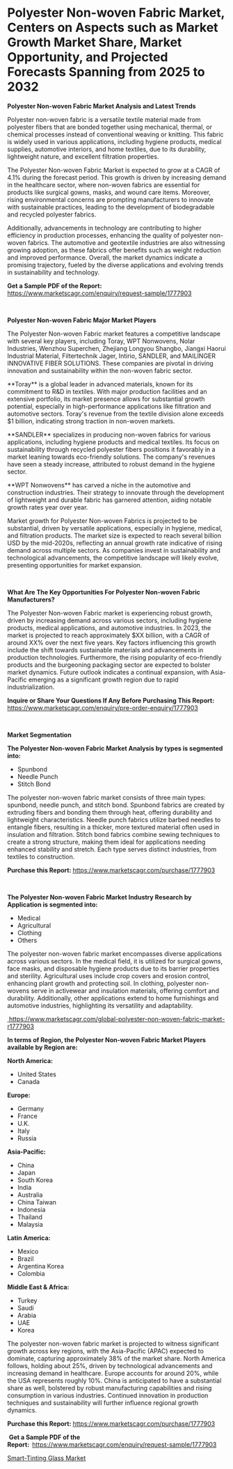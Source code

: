 <p><h1>Polyester Non-woven Fabric Market, Centers on Aspects such as Market Growth Market Share, Market Opportunity, and Projected Forecasts Spanning from 2025 to 2032</h1></p><p><strong>Polyester Non-woven Fabric Market Analysis and Latest Trends</strong></p>
<p><p>Polyester non-woven fabric is a versatile textile material made from polyester fibers that are bonded together using mechanical, thermal, or chemical processes instead of conventional weaving or knitting. This fabric is widely used in various applications, including hygiene products, medical supplies, automotive interiors, and home textiles, due to its durability, lightweight nature, and excellent filtration properties. </p><p>The Polyester Non-woven Fabric Market is expected to grow at a CAGR of 4.1% during the forecast period. This growth is driven by increasing demand in the healthcare sector, where non-woven fabrics are essential for products like surgical gowns, masks, and wound care items. Moreover, rising environmental concerns are prompting manufacturers to innovate with sustainable practices, leading to the development of biodegradable and recycled polyester fabrics. </p><p>Additionally, advancements in technology are contributing to higher efficiency in production processes, enhancing the quality of polyester non-woven fabrics. The automotive and geotextile industries are also witnessing growing adoption, as these fabrics offer benefits such as weight reduction and improved performance. Overall, the market dynamics indicate a promising trajectory, fueled by the diverse applications and evolving trends in sustainability and technology.</p></p>
<p><strong>Get a Sample PDF of the Report:&nbsp;</strong> <a href="https://www.marketscagr.com/enquiry/request-sample/1777903?utm_campaign=1836&utm_medium=2&utm_source=Github&utm_content=ia&utm_term=02022025&utm_id=polyester-non-woven-fabric">https://www.marketscagr.com/enquiry/request-sample/1777903</a></p>
<p>&nbsp;</p>
<p><strong>Polyester Non-woven Fabric Major Market Players</strong></p>
<p><p>The Polyester Non-woven Fabric market features a competitive landscape with several key players, including Toray, WPT Nonwovens, Nolar Industries, Wenzhou Superchen, Zhejiang Longyou Shangbo, Jiangxi Haorui Industrial Material, Filtertechnik Jager, Intirio, SANDLER, and MAILINGER INNOVATIVE FIBER SOLUTIONS. These companies are pivotal in driving innovation and sustainability within the non-woven fabric sector.</p><p>**Toray** is a global leader in advanced materials, known for its commitment to R&D in textiles. With major production facilities and an extensive portfolio, its market presence allows for substantial growth potential, especially in high-performance applications like filtration and automotive sectors. Toray's revenue from the textile division alone exceeds $1 billion, indicating strong traction in non-woven markets.</p><p>**SANDLER** specializes in producing non-woven fabrics for various applications, including hygiene products and medical textiles. Its focus on sustainability through recycled polyester fibers positions it favorably in a market leaning towards eco-friendly solutions. The company's revenues have seen a steady increase, attributed to robust demand in the hygiene sector.</p><p>**WPT Nonwovens** has carved a niche in the automotive and construction industries. Their strategy to innovate through the development of lightweight and durable fabric has garnered attention, aiding notable growth rates year over year.</p><p>Market growth for Polyester Non-woven Fabrics is projected to be substantial, driven by versatile applications, especially in hygiene, medical, and filtration products. The market size is expected to reach several billion USD by the mid-2020s, reflecting an annual growth rate indicative of rising demand across multiple sectors. As companies invest in sustainability and technological advancements, the competitive landscape will likely evolve, presenting opportunities for market expansion.</p></p>
<p>&nbsp;</p>
<p><strong>What Are The Key Opportunities For Polyester Non-woven Fabric Manufacturers?</strong></p>
<p><p>The Polyester Non-woven Fabric market is experiencing robust growth, driven by increasing demand across various sectors, including hygiene products, medical applications, and automotive industries. In 2023, the market is projected to reach approximately $XX billion, with a CAGR of around XX% over the next five years. Key factors influencing this growth include the shift towards sustainable materials and advancements in production technologies. Furthermore, the rising popularity of eco-friendly products and the burgeoning packaging sector are expected to bolster market dynamics. Future outlook indicates a continual expansion, with Asia-Pacific emerging as a significant growth region due to rapid industrialization.</p></p>
<p><strong>Inquire or Share Your Questions If Any Before Purchasing This Report:</strong> <a href="https://www.marketscagr.com/enquiry/pre-order-enquiry/1777903?utm_campaign=1836&utm_medium=2&utm_source=Github&utm_content=ia&utm_term=02022025&utm_id=polyester-non-woven-fabric">https://www.marketscagr.com/enquiry/pre-order-enquiry/1777903</a></p>
<p>&nbsp;</p>
<p><strong>Market Segmentation</strong></p>
<p><strong>The Polyester Non-woven Fabric Market Analysis by types is segmented into:</strong></p>
<p><ul><li>Spunbond</li><li>Needle Punch</li><li>Stitch Bond</li></ul></p>
<p><p>The polyester non-woven fabric market consists of three main types: spunbond, needle punch, and stitch bond. Spunbond fabrics are created by extruding fibers and bonding them through heat, offering durability and lightweight characteristics. Needle punch fabrics utilize barbed needles to entangle fibers, resulting in a thicker, more textured material often used in insulation and filtration. Stitch bond fabrics combine sewing techniques to create a strong structure, making them ideal for applications needing enhanced stability and stretch. Each type serves distinct industries, from textiles to construction.</p></p>
<p><strong>Purchase this Report:&nbsp;</strong><a href="https://www.marketscagr.com/purchase/1777903?utm_campaign=1836&utm_medium=2&utm_source=Github&utm_content=ia&utm_term=02022025&utm_id=polyester-non-woven-fabric">https://www.marketscagr.com/purchase/1777903</a></p>
<p>&nbsp;</p>
<p><strong>The Polyester Non-woven Fabric Market Industry Research by Application is segmented into:</strong></p>
<p><ul><li>Medical</li><li>Agricultural</li><li>Clothing</li><li>Others</li></ul></p>
<p><p>The polyester non-woven fabric market encompasses diverse applications across various sectors. In the medical field, it is utilized for surgical gowns, face masks, and disposable hygiene products due to its barrier properties and sterility. Agricultural uses include crop covers and erosion control, enhancing plant growth and protecting soil. In clothing, polyester non-wovens serve in activewear and insulation materials, offering comfort and durability. Additionally, other applications extend to home furnishings and automotive industries, highlighting its versatility and adaptability.</p></p>
<p><a href="https://www.marketscagr.com/global-polyester-non-woven-fabric-market-r1777903?utm_campaign=1836&utm_medium=2&utm_source=Github&utm_content=ia&utm_term=02022025&utm_id=polyester-non-woven-fabric">&nbsp;https://www.marketscagr.com/global-polyester-non-woven-fabric-market-r1777903</a></p>
<p><strong>In terms of Region, the Polyester Non-woven Fabric Market Players available by Region are:</strong></p>
<p>
    <p> <strong> North America: </strong>
        <ul>
            <li>United States</li>
            <li>Canada</li>
        </ul>
        </p> 
    <p> <strong> Europe: </strong>
        <ul>
            <li>Germany</li>
            <li>France</li>
            <li>U.K.</li>
            <li>Italy</li>
            <li>Russia</li>
        </ul>
        </p> 
    <p> <strong> Asia-Pacific: </strong>
        <ul>
            <li>China</li>
            <li>Japan</li>
            <li>South Korea</li>
            <li>India</li>
            <li>Australia</li>
            <li>China Taiwan</li>
            <li>Indonesia</li>
            <li>Thailand</li>
            <li>Malaysia</li>
        </ul>
        </p> 
    <p> <strong> Latin America: </strong>
        <ul>
            <li>Mexico</li>
            <li>Brazil</li>
            <li>Argentina Korea</li>
            <li>Colombia</li>
        </ul>
        </p> 
    <p> <strong> Middle East & Africa: </strong>
        <ul>
            <li>Turkey</li>
            <li>Saudi</li>
            <li>Arabia</li>
            <li>UAE</li>
            <li>Korea</li>
        </ul>
    </p>
    </p>
<p><p>The polyester non-woven fabric market is projected to witness significant growth across key regions, with the Asia-Pacific (APAC) expected to dominate, capturing approximately 38% of the market share. North America follows, holding about 25%, driven by technological advancements and increasing demand in healthcare. Europe accounts for around 20%, while the USA represents roughly 10%. China is anticipated to have a substantial share as well, bolstered by robust manufacturing capabilities and rising consumption in various industries. Continued innovation in production techniques and sustainability will further influence regional growth dynamics.</p></p>
<p><strong>Purchase this Report: </strong><a href="https://www.marketscagr.com/purchase/1777903?utm_campaign=1836&utm_medium=2&utm_source=Github&utm_content=ia&utm_term=02022025&utm_id=polyester-non-woven-fabric">https://www.marketscagr.com/purchase/1777903</a></p>
<p>&nbsp;<strong>Get a Sample PDF of the Report:&nbsp;&nbsp;</strong><a href="https://www.marketscagr.com/enquiry/request-sample/1777903?utm_campaign=1836&utm_medium=2&utm_source=Github&utm_content=ia&utm_term=02022025&utm_id=polyester-non-woven-fabric">https://www.marketscagr.com/enquiry/request-sample/1777903</a></p>
<p><strong></strong></p>
<p><p><a href="https://github.com/guneycigdem35/Market-Research-Report-List-5/blob/main/smart-tinting-glass-market.md?utm_campaign=1836&utm_medium=2&utm_source=Github&utm_content=ia&utm_term=02022025&utm_id=polyester-non-woven-fabric">Smart-Tinting Glass Market</a></p></p>